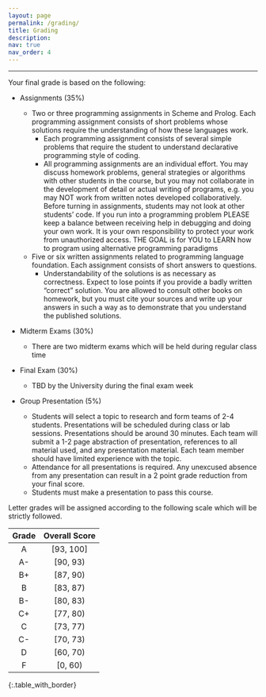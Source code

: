 ```yaml
---
layout: page
permalink: /grading/
title: Grading
description:
nav: true
nav_order: 4
---
```


---

Your final grade is based on the following:

* Assignments (35%)
    * Two or three programming assignments in Scheme and Prolog.  Each programming assignment consists of short problems whose solutions require the understanding of how these languages work. 
        * Each programming assignment consists of several simple problems that require the student to understand declarative programming style of coding.
        * All programming assignments are an individual effort.  You may discuss homework problems, general strategies or algorithms with other students in the course, but you may not collaborate in the development of detail or actual writing of programs, e.g. you may NOT work from written notes developed collaboratively. Before turning in assignments, students may not look at other students’ code. If you run into a programming problem PLEASE keep a balance between receiving help in debugging and doing your own work.   It is your own responsibility to protect your work from unauthorized access. THE GOAL is for YOU to LEARN how to program using alternative programming paradigms 
    * Five or six written assignments related to programming language foundation.  Each assignment consists of short answers to questions.    
        * Understandability of the solutions is as necessary as correctness. Expect to lose points if you provide a badly written “correct” solution.  You are allowed to consult other books on homework, but you must cite your sources and write up your answers in such a way as to demonstrate that you understand the published solutions.

* Midterm Exams (30%)
    * There are two midterm exams which will be held during regular class time
* Final Exam (30%)
    * TBD by the University during the final exam week 
* Group Presentation (5%)
    * Students will select a topic to research and form teams of 2-4 students. Presentations will be scheduled during class or lab sessions.   Presentations should be around 30 minutes.  Each team will submit a 1-2 page abstraction of  presentation, references to all material used, and any presentation material. Each team member should have limited experience with the topic. 
    * Attendance for all presentations is required. Any unexcused absence from any presentation can result in a 2 point grade reduction from your final score.
    * Students must make a presentation to pass this course.

Letter grades will be assigned according to the following scale which will be strictly followed.


| Grade | Overall Score |
|:-----:|:-------------:|
| A | [93, 100] |
| A- | [90, 93) |
| B+ | [87, 90) |
| B | [83, 87) |
| B- | [80, 83) |
| C+ | [77, 80) |
| C | [73, 77) |
| C- | [70, 73) |
| D | [60, 70) |
| F | [0, 60) |
{:.table_with_border}

